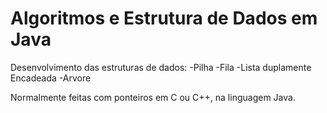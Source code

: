 # Algoritmos e Estrutura de Dados em Java
 
 Desenvolvimento das estruturas de dados:
     -Pilha 
     -Fila 
     -Lista duplamente Encadeada
     -Arvore 
     
  Normalmente feitas com ponteiros em C ou C++, na linguagem Java.

